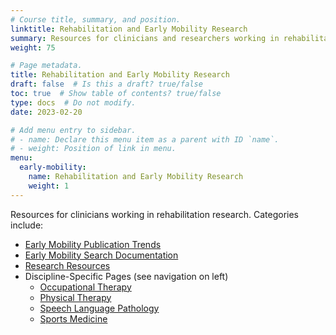 ```yaml
---
# Course title, summary, and position.
linktitle: Rehabilitation and Early Mobility Research
summary: Resources for clinicians and researchers working in rehabilitation research.
weight: 75

# Page metadata.
title: Rehabilitation and Early Mobility Research
draft: false  # Is this a draft? true/false
toc: true  # Show table of contents? true/false
type: docs  # Do not modify.
date: 2023-02-20

# Add menu entry to sidebar.
# - name: Declare this menu item as a parent with ID `name`.
# - weight: Position of link in menu.
menu:
  early-mobility:
    name: Rehabilitation and Early Mobility Research
    weight: 1
---
```


Resources for clinicians working in rehabilitation research. Categories include:
* [Early Mobility Publication Trends](https://carrieprice78.github.io/guides/early-mobility/publication-trends/)
* [Early Mobility Search Documentation](https://carrieprice78.github.io/guides/early-mobility/search-documentation/)
* [Research Resources](https://carrieprice78.github.io/guides/early-mobility/research-resources/)
* Discipline-Specific Pages (see navigation on left)
  * [Occupational Therapy](https://carrieprice78.github.io/guides/early-mobility/occupational-therapy/)
  * [Physical Therapy](https://carrieprice78.github.io/guides/early-mobility/physical-therapy/)
  * [Speech Language Pathology](https://carrieprice78.github.io/guides/early-mobility/speech-language-pathology/)
  * [Sports Medicine](https://carrieprice78.github.io/guides/early-mobility/sports-medicine/)


